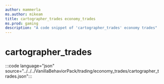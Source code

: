 ```yaml
---
author: mammerla
ms.author: mikeam
title: cartographer_trades economy_trades
ms.prod: gaming
description: "A code snippet of 'cartographer_trades' economy trades"
---
```


# cartographer_trades

:::code language="json" source="../../../VanillaBehaviorPack/trading/economy_trades/cartographer_trades.json":::
